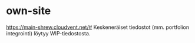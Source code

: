 # own-site
https://main-shrew.cloudvent.net/#
Keskeneräiset tiedostot (mm. portfolion integrointi) löytyy WIP-tiedostosta.
